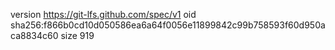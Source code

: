version https://git-lfs.github.com/spec/v1
oid sha256:f866b0cd10d050586ea6a64f0056e11899842c99b758593f60d950aca8834c60
size 919
